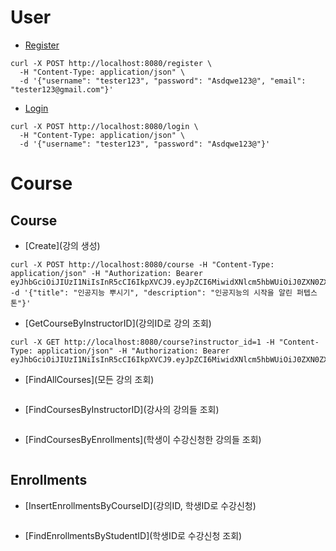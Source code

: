 # User
* [Register](회원가입)
```
curl -X POST http://localhost:8080/register \
  -H "Content-Type: application/json" \
  -d '{"username": "tester123", "password": "Asdqwe123@", "email": "tester123@gmail.com"}'
```

* [Login](로그인)
```
curl -X POST http://localhost:8080/login \
  -H "Content-Type: application/json" \
  -d '{"username": "tester123", "password": "Asdqwe123@"}'
```

# Course 

## Course
* [Create](강의 생성)
```
curl -X POST http://localhost:8080/course -H "Content-Type: application/json" -H "Authorization: Bearer eyJhbGciOiJIUzI1NiIsInR5cCI6IkpXVCJ9.eyJpZCI6MiwidXNlcm5hbWUiOiJ0ZXN0ZXIiLCJleHAiOjE3Mjg4MjA4MzJ9.HF2wCMYGl60YjGojXk6wtQDvCSHQVgHtiQcligODdp8" -d '{"title": "인공지능 뿌시기", "description": "인공지능의 시작을 알린 퍼텝스톤"}'
```

* [GetCourseByInstructorID](강의ID로 강의 조회)
```
curl -X GET http://localhost:8080/course?instructor_id=1 -H "Content-Type: application/json" -H "Authorization: Bearer eyJhbGciOiJIUzI1NiIsInR5cCI6IkpXVCJ9.eyJpZCI6MiwidXNlcm5hbWUiOiJ0ZXN0ZXIiLCJleHAiOjE3Mjg4MjA4MzJ9.HF2wCMYGl60YjGojXk6wtQDvCSHQVgHtiQcligODdp8"
```

* [FindAllCourses](모든 강의 조회)
```
```

* [FindCoursesByInstructorID](강사의 강의들 조회)
```
```

* [FindCoursesByEnrollments](학생이 수강신청한 강의들 조회)
```
```

## Enrollments
* [InsertEnrollmentsByCourseID](강의ID, 학생ID로 수강신청)
```
```

* [FindEnrollmentsByStudentID](학생ID로 수강신청 조회)
```
```

